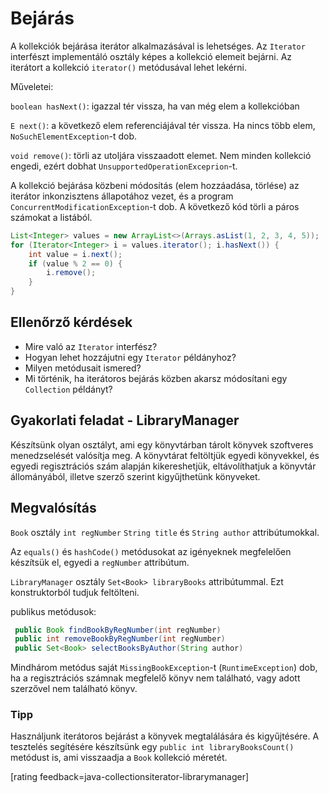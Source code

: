 # Bejárás

A kollekciók bejárása iterátor alkalmazásával is lehetséges. Az `Iterator` interfészt implementáló osztály képes a kollekció elemeit bejárni. Az iterátort a kollekció `iterator()` metódusával lehet lekérni.

Műveletei:

`boolean hasNext()`: igazzal tér vissza, ha van még elem a kollekcióban

`E next()`: a következő elem referenciájával tér vissza. Ha nincs több elem, `NoSuchElementException`-t dob.

`void remove()`: törli az utoljára visszaadott elemet. Nem minden kollekció engedi, ezért dobhat `UnsupportedOperationExceprion`-t.

A kollekció bejárása közbeni módosítás (elem hozzáadása, törlése) az iterátor inkonzisztens állapotához vezet, és a program `ConcurrentModificationException`-t dob.
A következő kód törli a páros számokat a listából.

```java
List<Integer> values = new ArrayList<>(Arrays.asList(1, 2, 3, 4, 5));
for (Iterator<Integer> i = values.iterator(); i.hasNext()) {
    int value = i.next();
    if (value % 2 == 0) {
        i.remove();
    }
}
```

## Ellenőrző kérdések

* Mire való az `Iterator` interfész?
* Hogyan lehet hozzájutni egy `Iterator` példányhoz?
* Milyen metódusait ismered?
* Mi történik, ha iterátoros bejárás közben akarsz módosítani egy `Collection` példányt?

## Gyakorlati feladat - LibraryManager

Készítsünk olyan osztályt, ami egy könyvtárban tárolt könyvek szoftveres menedzselését valósítja meg. A könyvtárat feltöltjük egyedi
könyvekkel, és egyedi regisztrációs szám alapján kikereshetjük, eltávolíthatjuk a könyvtár állományából,
illetve szerző szerint kigyűjthetünk könyveket.

## Megvalósítás

`Book` osztály `int regNumber` `String title` és  `String author` attribútumokkal.

Az `equals()` és `hashCode()` metódusokat az igényeknek megfelelően készítsük el, egyedi a `regNumber` attribútum.


`LibraryManager` osztály `Set<Book> libraryBooks` attribútummal. Ezt konstruktorból tudjuk feltölteni.

publikus metódusok:    
```java
 public Book findBookByRegNumber(int regNumber)
 public int removeBookByRegNumber(int regNumber)
 public Set<Book> selectBooksByAuthor(String author)
```

 Mindhárom metódus saját `MissingBookException`-t (`RuntimeException`) dob, ha a regisztrációs számnak megfelelő könyv nem
  található, vagy adott szerzővel nem található könyv.

### Tipp

 Használjunk iterátoros bejárást a könyvek megtalálására és kigyűjtésére.
 A tesztelés segítésére készítsünk egy `public int libraryBooksCount()` metódust is, ami visszaadja a `Book` kollekció méretét.
 
 [rating feedback=java-collectionsiterator-librarymanager]
